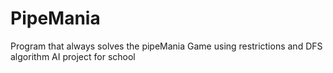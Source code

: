 # PipeMania
Program that always solves the pipeMania Game using restrictions and DFS algorithm
AI project for school
